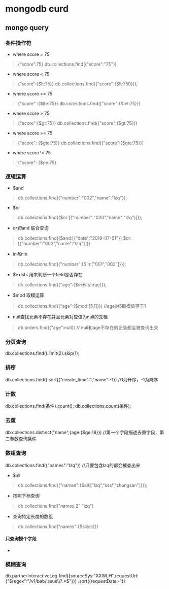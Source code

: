 # mongodb curd
## mongo query
### 条件操作符
* where score = 75 
> {“score”:75}
> db.collections.find({"score":"75"})
* where score < 75 
> {“score”:{$lt:75}}
> db.collections.find({"score":{$lt:750}});
* where score <= 75 
> {"score" :{$lte:75}}
> db.collections.find({"score":{$let:75}})
* where score > 75 
>{"score":{$gt:75}}
> db.collections.find({"score":{$gt:75}})
* where score >= 75 
>{"score": {$gte:75}}
> db.collections.find({"score":{$gte:75}})
* where score != 75 
>{"score": {$ne:75}

### 逻辑运算
* $and
> db.collections.find({"number":"002","name":"lzq"});
* $or
> db.collections.find({$or:[{"number":"020","name":"lzq"}]});
* $or和$and 联合查询
> db,collections.find({$and:[{"date":"2019-07-01"}],$or:[{"number":"002","name":"lzq"}]})
* $in和$nin
> db.collections.find({"number":{$in:["001","002"]}});
* $exists 用来判断一个field是否存在
> db.collections.find({"age":{$exists:true}});
* $mod 取模运算
> db.collections.find({"age":{$mod:[5,1]}}) //age对5取模值等于1
* null查找元素不存在并且元素对应值为null的文档
> db.orders.find({"age":null}) // null和age不存在的记录都会被查询出来

### 分页查询
db.collections.find().limit(2).skip(1);
### 排序
db.collections.find().sort({"create_time":1,"name":-1}) //1为升序，-1为降序
### 计数
db.collections.find(条件).count();
db.collections.count(条件);
### 去重
db.collections.distinct("name",{age:{$ge:18}}) //第一个字段描述去重字段，第二参数查询条件

### 数组查询
db.collections.find({"names":"lzq"}) //只要包含lzq的都会被查出来
* $all
> db.collections.find({"names":{$all:["lzq","sss","zhangsan"]}});
* 按照下标查询
> db.collections.find("names.2":"lzq")
* 查询特定长度的数组
> db.collections.find("names":{$size:2})

#### 只查询摸个字段
*  
### 模糊查询
db.partnerInteractiveLog.find({sourceSys:"XXWLH",requestUrl:{"$regex":"/v1/bab/issue\\?.*$"}})
   .sort({requestDate:-1})
